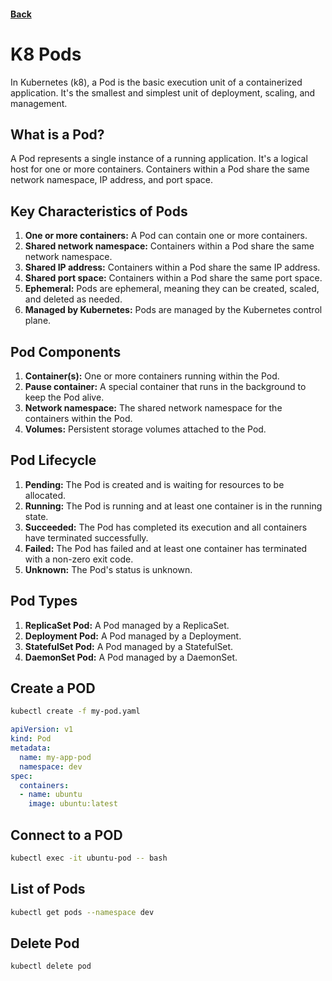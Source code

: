 #### [Back](./README.md)

# K8 Pods

In Kubernetes (k8), a Pod is the basic execution unit of a containerized application. It's the smallest and simplest unit of deployment, scaling, and management.

## What is a Pod? ##
A Pod represents a single instance of a running application. 
It's a logical host for one or more containers. Containers within a Pod share the 
same network namespace, IP address, and port space.

## Key Characteristics of Pods ##
1. **One or more containers:** A Pod can contain one or more containers.
2. **Shared network namespace:** Containers within a Pod share the same network namespace.
3. **Shared IP address:** Containers within a Pod share the same IP address.
4. **Shared port space:** Containers within a Pod share the same port space.
5. **Ephemeral:** Pods are ephemeral, meaning they can be created, scaled, and deleted as needed.
6. **Managed by Kubernetes:** Pods are managed by the Kubernetes control plane.

## Pod Components
1. **Container(s):** One or more containers running within the Pod.
2. **Pause container:** A special container that runs in the background to keep the Pod alive.
3. **Network namespace:** The shared network namespace for the containers within the Pod.
4. **Volumes:** Persistent storage volumes attached to the Pod.

## Pod Lifecycle
1. **Pending:** The Pod is created and is waiting for resources to be allocated.
2. **Running:** The Pod is running and at least one container is in the running state.
3. **Succeeded:** The Pod has completed its execution and all containers have terminated successfully.
4. **Failed:** The Pod has failed and at least one container has terminated with a non-zero exit code.
5. **Unknown:** The Pod's status is unknown.

## Pod Types
1. **ReplicaSet Pod:** A Pod managed by a ReplicaSet.
2. **Deployment Pod:** A Pod managed by a Deployment.
3. **StatefulSet Pod:** A Pod managed by a StatefulSet.
4. **DaemonSet Pod:** A Pod managed by a DaemonSet.

## Create a POD

```bash
kubectl create -f my-pod.yaml
```

```yaml
apiVersion: v1
kind: Pod
metadata:
  name: my-app-pod
  namespace: dev
spec:
  containers:
  - name: ubuntu
    image: ubuntu:latest
```

## Connect to a POD
```bash
kubectl exec -it ubuntu-pod -- bash
```

## List of Pods
```bash
kubectl get pods --namespace dev
```

## Delete Pod
```bash
kubectl delete pod 
```

